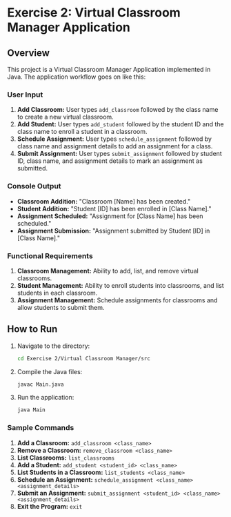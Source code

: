 # Exercise 2: Virtual Classroom Manager Application

## Overview
This project is a Virtual Classroom Manager Application implemented in Java. The application workflow goes on like this:

### User Input
1. **Add Classroom:** User types `add_classroom` followed by the class name to create a new virtual classroom.
2. **Add Student:** User types `add_student` followed by the student ID and the class name to enroll a student in a classroom.
3. **Schedule Assignment:** User types `schedule_assignment` followed by class name and assignment details to add an assignment for a
class.
4. **Submit Assignment:** User types `submit_assignment` followed by student ID, class name, and assignment details to mark an
assignment as submitted.


### Console Output
-  **Classroom Addition:** "Classroom [Name] has been created."
- **Student Addition:** "Student [ID] has been enrolled in [Class Name]."
- **Assignment Scheduled:** "Assignment for [Class Name] has been scheduled."
- **Assignment Submission:** "Assignment submitted by Student [ID] in [Class Name]."


### Functional Requirements
1. **Classroom Management:** Ability to add, list, and remove virtual classrooms.
2. **Student Management:** Ability to enroll students into classrooms, and list students in each classroom.
3. **Assignment Management:** Schedule assignments for classrooms and allow students to submit them.


## How to Run

1. Navigate to the directory:
    ```bash
    cd Exercise 2/Virtual Classroom Manager/src
    ```
2. Compile the Java files:
    ```bash
    javac Main.java
    ```
3. Run the application:
    ```bash
    java Main
    ```

### Sample Commands

1. **Add a Classroom:** `add_classroom <class_name>`
2. **Remove a Classroom:** `remove_classroom <class_name>`
3. **List Classrooms:** `list_classrooms`
4. **Add a Student:** `add_student <student_id> <class_name>`
5. **List Students in a Classroom:** `list_students <class_name>`
6. **Schedule an Assignment:** `schedule_assignment <class_name> <assignment_details>`
7. **Submit an Assignment:** `submit_assignment <student_id> <class_name> <assignment_details>`
8. **Exit the Program:** `exit`
